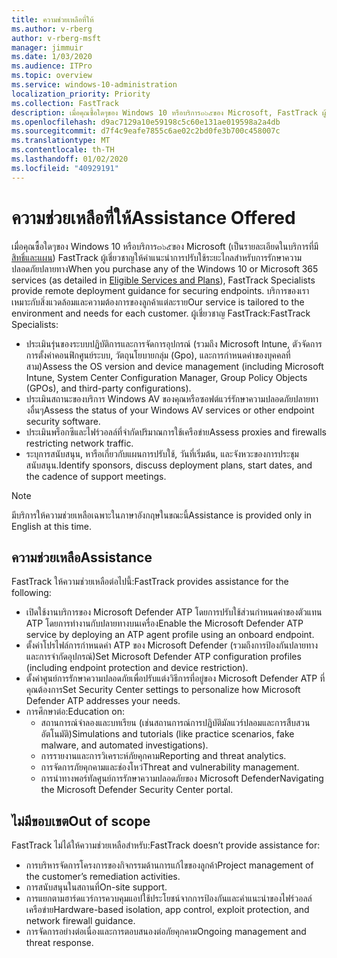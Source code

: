 ```yaml
---
title: ความช่วยเหลือที่ให้
ms.author: v-rberg
author: v-rberg-msft
manager: jimmuir
ms.date: 1/03/2020
ms.audience: ITPro
ms.topic: overview
ms.service: windows-10-administration
localization_priority: Priority
ms.collection: FastTrack
description: เมื่อคุณซื้อใดๆของ Windows 10 หรือบริการ๓๖๕ของ Microsoft, FastTrack ผู้เชี่ยวชาญให้คำแนะนำการปรับใช้ระยะไกลสำหรับการรักษาความปลอดภัยปลายทาง บริการของเราเหมาะกับสิ่งแวดล้อมและความต้องการของลูกค้าแต่ละราย
ms.openlocfilehash: d9ac7129a10e59198c5c60e131ae019598a2a4db
ms.sourcegitcommit: d7f4c9eafe7855c6ae02c2bd0fe3b700c458007c
ms.translationtype: MT
ms.contentlocale: th-TH
ms.lasthandoff: 01/02/2020
ms.locfileid: "40929191"
---
```

# <a name="assistance-offered"></a><span data-ttu-id="13aea-104">ความช่วยเหลือที่ให้</span><span class="sxs-lookup"><span data-stu-id="13aea-104">Assistance Offered</span></span>  

<span data-ttu-id="13aea-105">เมื่อคุณซื้อใดๆของ Windows 10 หรือบริการ๓๖๕ของ Microsoft (เป็นรายละเอียดในบริการที่มี[สิทธิ์และแผน](M365-eligible-services-and-plans.md)) FastTrack ผู้เชี่ยวชาญให้คำแนะนำการปรับใช้ระยะไกลสำหรับการรักษาความปลอดภัยปลายทาง</span><span class="sxs-lookup"><span data-stu-id="13aea-105">When you purchase any of the Windows 10 or Microsoft 365 services (as detailed in [Eligible Services and Plans](M365-eligible-services-and-plans.md)), FastTrack Specialists provide remote deployment guidance for securing endpoints.</span></span> <span data-ttu-id="13aea-106">บริการของเราเหมาะกับสิ่งแวดล้อมและความต้องการของลูกค้าแต่ละราย</span><span class="sxs-lookup"><span data-stu-id="13aea-106">Our service is tailored to the environment and needs for each customer.</span></span> <span data-ttu-id="13aea-107">ผู้เชี่ยวชาญ FastTrack:</span><span class="sxs-lookup"><span data-stu-id="13aea-107">FastTrack Specialists:</span></span>
- <span data-ttu-id="13aea-108">ประเมินรุ่นของระบบปฏิบัติการและการจัดการอุปกรณ์ (รวมถึง Microsoft Intune, ตัวจัดการการตั้งค่าคอนฟิกศูนย์ระบบ, วัตถุนโยบายกลุ่ม (Gpo), และการกำหนดค่าของบุคคลที่สาม)</span><span class="sxs-lookup"><span data-stu-id="13aea-108">Assess the OS version and device management (including Microsoft Intune, System Center Configuration Manager, Group Policy Objects (GPOs), and third-party configurations).</span></span>
- <span data-ttu-id="13aea-109">ประเมินสถานะของบริการ Windows AV ของคุณหรือซอฟต์แวร์รักษาความปลอดภัยปลายทางอื่นๆ</span><span class="sxs-lookup"><span data-stu-id="13aea-109">Assess the status of your Windows AV services or other endpoint security software.</span></span>
- <span data-ttu-id="13aea-110">ประเมินพร็อกซีและไฟร์วอลล์ที่จำกัดปริมาณการใช้เครือข่าย</span><span class="sxs-lookup"><span data-stu-id="13aea-110">Assess proxies and firewalls restricting network traffic.</span></span>
- <span data-ttu-id="13aea-111">ระบุการสนับสนุน, หารือเกี่ยวกับแผนการปรับใช้, วันที่เริ่มต้น, และจังหวะของการประชุมสนับสนุน.</span><span class="sxs-lookup"><span data-stu-id="13aea-111">Identify sponsors, discuss deployment plans, start dates, and the cadence of support meetings.</span></span>

> [!NOTE]
> <span data-ttu-id="13aea-112">มีบริการให้ความช่วยเหลือเฉพาะในภาษาอังกฤษในขณะนี้</span><span class="sxs-lookup"><span data-stu-id="13aea-112">Assistance is provided only in English at this time.</span></span> 

## <a name="assistance"></a><span data-ttu-id="13aea-113">ความช่วยเหลือ</span><span class="sxs-lookup"><span data-stu-id="13aea-113">Assistance</span></span>

<span data-ttu-id="13aea-114">FastTrack ให้ความช่วยเหลือต่อไปนี้:</span><span class="sxs-lookup"><span data-stu-id="13aea-114">FastTrack provides assistance for the following:</span></span>
- <span data-ttu-id="13aea-115">เปิดใช้งานบริการของ Microsoft Defender ATP โดยการปรับใช้ส่วนกำหนดค่าของตัวแทน ATP โดยการทำงานกับปลายทางบนเครื่อง</span><span class="sxs-lookup"><span data-stu-id="13aea-115">Enable the Microsoft Defender ATP service by deploying an ATP agent profile using an onboard endpoint.</span></span>
- <span data-ttu-id="13aea-116">ตั้งค่าโปรไฟล์การกำหนดค่า ATP ของ Microsoft Defender (รวมถึงการป้องกันปลายทางและการจำกัดอุปกรณ์)</span><span class="sxs-lookup"><span data-stu-id="13aea-116">Set Microsoft Defender ATP configuration profiles (including endpoint protection and device restriction).</span></span>
- <span data-ttu-id="13aea-117">ตั้งค่าศูนย์การรักษาความปลอดภัยเพื่อปรับแต่งวิธีการที่อยู่ของ Microsoft Defender ATP ที่คุณต้องการ</span><span class="sxs-lookup"><span data-stu-id="13aea-117">Set Security Center settings to personalize how Microsoft Defender ATP addresses your needs.</span></span>
- <span data-ttu-id="13aea-118">การศึกษาต่อ:</span><span class="sxs-lookup"><span data-stu-id="13aea-118">Education on:</span></span>
    - <span data-ttu-id="13aea-119">สถานการณ์จำลองและบทเรียน (เช่นสถานการณ์การปฏิบัติมัลแวร์ปลอมและการสืบสวนอัตโนมัติ)</span><span class="sxs-lookup"><span data-stu-id="13aea-119">Simulations and tutorials (like practice scenarios, fake malware, and automated investigations).</span></span>
    - <span data-ttu-id="13aea-120">การรายงานและการวิเคราะห์ภัยคุกคาม</span><span class="sxs-lookup"><span data-stu-id="13aea-120">Reporting and threat analytics.</span></span>
    - <span data-ttu-id="13aea-121">การจัดการภัยคุกคามและช่องโหว่</span><span class="sxs-lookup"><span data-stu-id="13aea-121">Threat and vulnerability management.</span></span>
    - <span data-ttu-id="13aea-122">การนำทางพอร์ทัลศูนย์การรักษาความปลอดภัยของ Microsoft Defender</span><span class="sxs-lookup"><span data-stu-id="13aea-122">Navigating the Microsoft Defender Security Center portal.</span></span>

## <a name="out-of-scope"></a><span data-ttu-id="13aea-123">ไม่มีขอบเขต</span><span class="sxs-lookup"><span data-stu-id="13aea-123">Out of scope</span></span>

<span data-ttu-id="13aea-124">FastTrack ไม่ได้ให้ความช่วยเหลือสำหรับ:</span><span class="sxs-lookup"><span data-stu-id="13aea-124">FastTrack doesn’t provide assistance for:</span></span>
- <span data-ttu-id="13aea-125">การบริหารจัดการโครงการของกิจกรรมด้านการแก้ไขของลูกค้า</span><span class="sxs-lookup"><span data-stu-id="13aea-125">Project management of the customer’s remediation activities.</span></span>
- <span data-ttu-id="13aea-126">การสนับสนุนในสถานที่</span><span class="sxs-lookup"><span data-stu-id="13aea-126">On-site support.</span></span>
- <span data-ttu-id="13aea-127">การแยกตามฮาร์ดแวร์การควบคุมแอปใช้ประโยชน์จากการป้องกันและคำแนะนำของไฟร์วอลล์เครือข่าย</span><span class="sxs-lookup"><span data-stu-id="13aea-127">Hardware-based isolation, app control, exploit protection, and network firewall guidance.</span></span>
- <span data-ttu-id="13aea-128">การจัดการอย่างต่อเนื่องและการตอบสนองต่อภัยคุกคาม</span><span class="sxs-lookup"><span data-stu-id="13aea-128">Ongoing management and threat response.</span></span>

